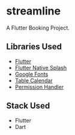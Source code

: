 # streamline

A Flutter Booking Project.

## Libraries Used

- [Flutter](https://flutter.dev/)
- [Flutter Native Splash](https://pub.dev/packages/flutter_native_splash)
- [Google Fonts](https://pub.dev/packages/google_fonts)
- [Table Calendar](https://pub.dev/packages/table_calendar)
- [Permission Handler](https://pub.dev/packages/permission_handler)

## Stack Used
- Flutter
- Dart
